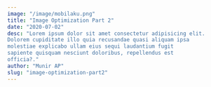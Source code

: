 ```yaml
---
image: "/image/mobilaku.png"
title: "Image Optimization Part 2"
date: "2020-07-02"
desc: "Lorem ipsum dolor sit amet consectetur adipisicing elit.
Dolorem cupiditate illo quia recusandae quasi aliquam ipsa
molestiae explicabo ullam eius sequi laudantium fugit
sapiente quisquam nesciunt doloribus, repellendus est
officia?."
author: "Munir AP"
slug: "image-optimization-part2"
---
```

